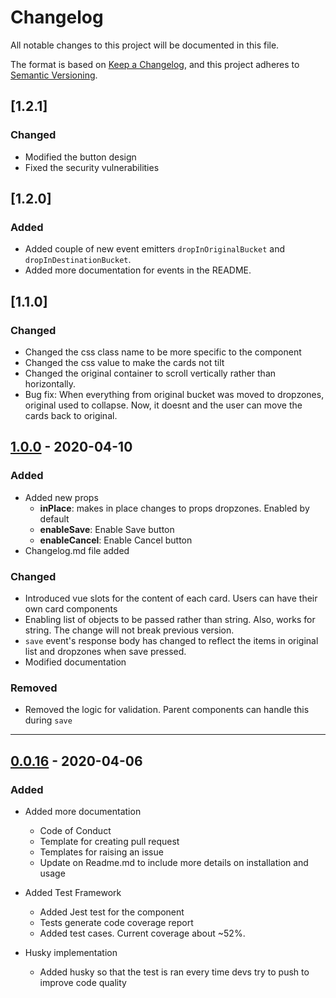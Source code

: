 # Changelog
All notable changes to this project will be documented in this file.

The format is based on [Keep a Changelog](https://keepachangelog.com/en/1.0.0/),
and this project adheres to [Semantic Versioning](https://semver.org/spec/v2.0.0.html).

## [1.2.1]
### Changed
- Modified the button design
- Fixed the security vulnerabilities

## [1.2.0]
### Added
- Added couple of new event emitters `dropInOriginalBucket` and `dropInDestinationBucket`.
- Added more documentation for events in the README.

## [1.1.0]
### Changed
- Changed the css class name to be more specific to the component
- Changed the css value to make the cards not tilt
- Changed the original container to scroll vertically rather than horizontally.
- Bug fix: When everything from original bucket was moved to dropzones, original used to collapse. Now, it doesnt and the user can move the cards back to original.

## [1.0.0](https://github.com/smaharj1/vue-drag-and-drop-kanban/releases/tag/v1.0.0) - 2020-04-10
### Added
- Added new props
  - **inPlace**: makes in place changes to props dropzones. Enabled by default
  - **enableSave**: Enable Save button
  - **enableCancel**: Enable Cancel button 
- Changelog.md file added

### Changed
- Introduced vue slots for the content of each card. Users can have their own card components
- Enabling list of objects to be passed rather than string. Also, works for string. The change will not break previous version.
- `save` event's response body has changed to reflect the items in original list and dropzones when save pressed.
- Modified documentation

### Removed
- Removed the logic for validation. Parent components can handle this during `save`

---

## [0.0.16](https://github.com/smaharj1/vue-drag-and-drop-kanban/releases/tag/v0.0.16) - 2020-04-06
### Added
- Added more documentation
  - Code of Conduct
  - Template for creating pull request
  - Templates for raising an issue
  - Update on Readme.md to include more details on installation and usage

- Added Test Framework
  - Added Jest test for the component
  - Tests generate code coverage report
  - Added test cases. Current coverage about ~52%.

- Husky implementation
  - Added husky so that the test is ran every time devs try to push to improve code quality